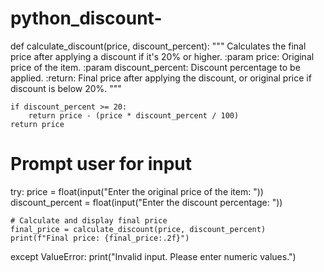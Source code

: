 # python_discount-

def calculate_discount(price, discount_percent):
    """
    Calculates the final price after applying a discount if it's 20% or higher.
    :param price: Original price of the item.
    :param discount_percent: Discount percentage to be applied.
    :return: Final price after applying the discount, or original price if discount is below 20%.
    """
    
    if discount_percent >= 20:
        return price - (price * discount_percent / 100)
    return price

# Prompt user for input
try:
    price = float(input("Enter the original price of the item: "))
    discount_percent = float(input("Enter the discount percentage: "))
    
    # Calculate and display final price
    final_price = calculate_discount(price, discount_percent)
    print(f"Final price: {final_price:.2f}")
except ValueError:
    print("Invalid input. Please enter numeric values.")
